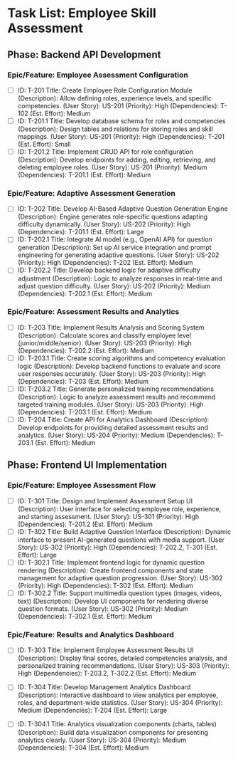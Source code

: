 # Task List: Employee Skill Assessment



## Phase: Backend API Development

### Epic/Feature: Employee Assessment Configuration
- [ ] ID: T-201
Title: Create Employee Role Configuration Module
(Description): Allow defining roles, experience levels, and specific competencies.
(User Story): US-201
(Priority): High
(Dependencies): T-102
(Est. Effort): Medium
- [ ] ID: T-201.1
Title: Develop database schema for roles and competencies
(Description): Design tables and relations for storing roles and skill mappings.
(User Story): US-201
(Priority): High
(Dependencies): T-201
(Est. Effort): Small
- [ ] ID: T-201.2
Title: Implement CRUD API for role configuration
(Description): Develop endpoints for adding, editing, retrieving, and deleting employee roles.
(User Story): US-201
(Priority): Medium
(Dependencies): T-201.1
(Est. Effort): Medium

### Epic/Feature: Adaptive Assessment Generation
- [ ] ID: T-202
Title: Develop AI-Based Adaptive Question Generation Engine
(Description): Engine generates role-specific questions adapting difficulty dynamically.
(User Story): US-202
(Priority): High
(Dependencies): T-201.1
(Est. Effort): Large
- [ ] ID: T-202.1
Title: Integrate AI model (e.g., OpenAI API) for question generation
(Description): Set up AI service integration and prompt engineering for generating adaptive questions.
(User Story): US-202
(Priority): High
(Dependencies): T-202
(Est. Effort): Medium
- [ ] ID: T-202.2
Title: Develop backend logic for adaptive difficulty adjustment
(Description): Logic to analyze responses in real-time and adjust question difficulty.
(User Story): US-202
(Priority): Medium
(Dependencies): T-202.1
(Est. Effort): Medium

### Epic/Feature: Assessment Results and Analytics
- [ ] ID: T-203
Title: Implement Results Analysis and Scoring System
(Description): Calculate scores and classify employee level (junior/middle/senior).
(User Story): US-203
(Priority): High
(Dependencies): T-202.2
(Est. Effort): Medium
- [ ] ID: T-203.1
Title: Create scoring algorithms and competency evaluation logic
(Description): Develop backend functions to evaluate and score user responses accurately.
(User Story): US-203
(Priority): High
(Dependencies): T-203
(Est. Effort): Medium
- [ ] ID: T-203.2
Title: Generate personalized training recommendations
(Description): Logic to analyze assessment results and recommend targeted training modules.
(User Story): US-203
(Priority): High
(Dependencies): T-203.1
(Est. Effort): Medium
- [ ] ID: T-204
Title: Create API for Analytics Dashboard
(Description): Develop endpoints for providing detailed assessment results and analytics.
(User Story): US-204
(Priority): Medium
(Dependencies): T-203.1
(Est. Effort): Medium

## Phase: Frontend UI Implementation

### Epic/Feature: Employee Assessment Flow
- [ ] ID: T-301
Title: Design and Implement Assessment Setup UI
(Description): User interface for selecting employee role, experience, and starting assessment.
(User Story): US-301
(Priority): High
(Dependencies): T-201.2
(Est. Effort): Medium
- [ ] ID: T-302
Title: Build Adaptive Question Interface
(Description): Dynamic interface to present AI-generated questions with media support.
(User Story): US-302
(Priority): High
(Dependencies): T-202.2, T-301
(Est. Effort): Large
- [ ] ID: T-302.1
Title: Implement frontend logic for dynamic question rendering
(Description): Create frontend components and state management for adaptive question progression.
(User Story): US-302
(Priority): High
(Dependencies): T-302
(Est. Effort): Medium
- [ ] ID: T-302.2
Title: Support multimedia question types (images, videos, text)
(Description): Develop UI components for rendering diverse question formats.
(User Story): US-302
(Priority): Medium
(Dependencies): T-302.1
(Est. Effort): Medium

### Epic/Feature: Results and Analytics Dashboard
- [ ] ID: T-303
Title: Implement Employee Assessment Results UI
(Description): Display final scores, detailed competencies analysis, and personalized training recommendations.
(User Story): US-303
(Priority): High
(Dependencies): T-203.2, T-302.2
(Est. Effort): Medium
- [ ] ID: T-304
Title: Develop Management Analytics Dashboard
(Description): Interactive dashboard to view analytics per employee, roles, and department-wide statistics.
(User Story): US-304
(Priority): Medium
(Dependencies): T-204
(Est. Effort): Large
- [ ] ID: T-304.1
Title: Analytics visualization components (charts, tables)
(Description): Build data visualization components for presenting analytics clearly.
(User Story): US-304
(Priority): Medium
(Dependencies): T-304
(Est. Effort): Medium

